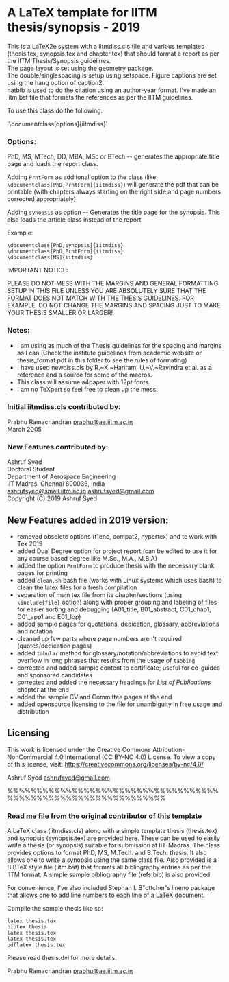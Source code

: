 # A LaTeX template for IITM thesis/synopsis - 2019

This is a LaTeX2e system with a iitmdiss.cls file and various templates 
(thesis.tex, synopsis.tex and chapter.tex)
that should format a report as per the IITM Thesis/Synopsis guidelines.  
The page layout is set using the geometry package.  
The double/singlespacing is setup using setspace.
Figure captions are set using the hang option of caption2.  
natbib is used to do the citation using an author-year format.
I've made an iitm.bst file that formats the references as per the IITM guidelines.

To use this class do the following:

'\documentclass[options]{iitmdiss}'

### Options:

  PhD, MS, MTech, DD, MBA, MSc or BTech -- generates the appropriate title page
  and loads the report class.
  
  Adding `PrntForm` as additonal option to the class (like `\documentclass[PhD,PrntForm]{iitmdiss}`) will generate the pdf that can be printable (with chapters always starting on the right side and page numbers corrected appropriately)

  Adding `synopsis` as option -- Generates the title page for the synopsis.  This also
  loads the article class instead of the report.
 
Example:
```
\documentclass[PhD,synopsis]{iitmdiss}
\documentclass[PhD,PrntForm]{iitmdiss}
\documentclass[MS]{iitmdiss}
```
IMPORTANT NOTICE:

  PLEASE DO NOT MESS WITH THE MARGINS AND GENERAL FORMATTING SETUP
  IN THIS FILE UNLESS YOU ARE ABSOLUTELY SURE THAT THE FORMAT DOES NOT
  MATCH WITH THE THESIS GUIDELINES.  FOR EXAMPLE, DO NOT CHANGE THE 
  MARGINS AND SPACING JUST TO MAKE YOUR THESIS SMALLER OR LARGER!

### Notes:  
  * I am using as much of the Thesis guidelines for the spacing
    and margins as I can (Check the institute guidelines from academic website or thesis_format.pdf in this folder to see the rules of formating)
  * I have used newdiss.cls by R.~K.~Hariram, U.~V.~Ravindra et al. 
    as a reference and a source for some of the macros.
  * This class will assume a4paper with 12pt fonts.
  * I am no TeXpert so feel free to clean up the mess.

### Initial iitmdiss.cls contributed by:  
Prabhu Ramachandran <prabhu@ae.iitm.ac.in>  
March 2005

### New Features contributed by:  
Ashruf Syed  
Doctoral Student  
Department of Aerospace Engineering  
IIT Madras, Chennai 600036, India  
<ashrufsyed@smail.iitm.ac.in>  <ashrufsyed@gmail.com>  
Copyright (C) 2019 Ashruf Syed


## New Features added in 2019 version:
- removed obsolete options (t1enc, compat2, hypertex) and to work with Tex 2019
- added Dual Degree option for project report 
       	(can be edited to use it for any course based degree like M.Sc., M.A., M.B.A)
- added the option `PrntForm` to produce thesis with the necessary blank pages for printing
- added `clean.sh` bash file (works with Linux systems which uses bash) to clean the latex files for a fresh compilation
- separation of main tex file from its chapter/sections (using `\include{file}` option) along with proper grouping and labeling of files for easier sorting and debugging
       	(A01_title, B01_abstract, C01_chap1, D01_app1 and E01_lop)
- added sample pages for quotations, dedication, glossary, abbreviations and notation
- cleaned up few parts where page numbers aren't required (quotes/dedication pages)
- added `tabular` method for glossary/notation/abbreviations to avoid text overflow in long phrases that results from the usage of `tabbing`
- corrected and added sample content to certificate; useful for co-guides and sponsored candidates
- corrected and added the necessary headings for *List of Publications* chapter at the end
- added the sample CV and Committee pages at the end
- added opensource licensing to the file for unambiguity in free usage and distribution


## Licensing
 This work is licensed under the Creative Commons Attribution-NonCommercial 4.0 International (CC BY-NC 4.0) License. 
 To view a copy of this license, visit: https://creativecommons.org/licenses/by-nc/4.0/


Ashruf Syed <ashrufsyed@gmail.com>


%%%%%%%%%%%%%%%%%%%%%%%%%%%%%%%%%%%%%%%%%%%%%%%%%%%%%%%%%%%%%%%


### Read me file from the original contributor of this template

A LaTeX class (iitmdiss.cls) along with a simple template thesis
(thesis.tex) and synopsis (synopsis.tex) are provided here.  These can
be used to easily write a thesis (or synopsis) suitable for submission
at IIT-Madras.  The class provides options to format PhD, MS,
M.Tech. and B.Tech. thesis.  It also allows one to write a synopsis
using the same class file.  Also provided is a BIBTeX style file
(iitm.bst) that formats all bibliography entries as per the IITM
format.  A simple sample bibliography file (refs.bib) is also
provided.

For convenience, I've also included Stephan I. B"ottcher's lineno
package that allows one to add line numbers to each line of a LaTeX
document.


Compile the sample thesis like so: 
```
latex thesis.tex
bibtex thesis
latex thesis.tex
latex thesis.tex
pdflatex thesis.tex
```

Please read thesis.dvi for more details.

Prabhu Ramachandran <prabhu@ae.iitm.ac.in>
